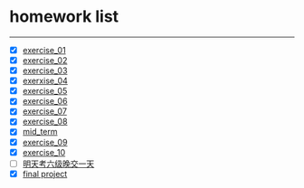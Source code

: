 # homework list
****
* [x] [exercise_01](https://github.com/the-toad/computational_physics_2015301110145/blob/master/exercise_01%E4%BB%A3%E7%A0%81)
* [x] [exercise_02](https://note.youdao.com/share/?token=9320A64C057E4740B427F3A439E9332E&gid=57734359)
* [x] [exercise_03](http://note.youdao.com/groupshare/?token=CB688CAAD80245A792138074CB1C4117&gid=57734359)
* [x] [exerxise_04](http://note.youdao.com/groupshare/?token=090515DB11544491938FC801E5A069D6&gid=57734359)
* [x] [exercise_05](http://note.youdao.com/groupshare/?token=DAAC7C447F3A428A82E6AAE0845C54F8&gid=57734359)
* [x] [exercise_06](http://note.youdao.com/noteshare?id=c1b00bba79c2f6961786f70dfd40d8fb)
* [x] [exercise_07](http://note.youdao.com/noteshare?id=d7f592b30e72a12f20781c11dbf8b5f1)
* [x] [exercise_08](http://note.youdao.com/noteshare?id=ae82079f52c6aae307836faac81bb5fc)
* [x] [mid_term](http://note.youdao.com/noteshare?id=5fb1688c15e1cfd5b1d0687239420de1)
* [x] [exercise_09](http://note.youdao.com/noteshare?id=981d46125c604225b1c9b1b52c038bfe)
* [x] [exercise_10](http://note.youdao.com/noteshare?id=0ea054cc4c992972c6d45993000b0248)
* [ ] [明天考六级晚交一天]()
* [x] [final project](https://github.com/the-toad/computational_physics_2015301110145/blob/master/fianal%20project/%E8%AE%A1%E7%AE%97%E7%89%A9%E7%90%86%E6%9C%9F%E6%9C%AB%E8%AE%BA%E6%96%87.pdf)
